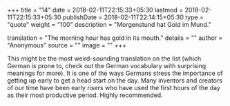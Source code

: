 +++
title        = "14"
date         = 2018-02-11T22:15:33+05:30
lastmod      = 2018-02-11T22:15:33+05:30
publishDate  = 2018-02-11T22:14:15+05:30
type         = "quote"
weight       = "100"
description  = "Morgenstund hat Gold im Mund."

translation  = "The morning hour has gold in its mouth."
details      = ""
author       = "Anonymous"
source       = ""
image        = ""
+++

This might be the most weird-sounding translation on the list (which German is prone to, check out the German vocabulary with surprising meanings for more). It is one of the ways Germans stress the importance of getting up early to get a head start on the day. Many inventors and creators of our time have been early risers who have used the first hours of the day as their most productive period. Highly recommended.
